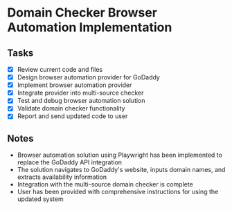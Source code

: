 # Domain Checker Browser Automation Implementation

## Tasks

- [x] Review current code and files
- [x] Design browser automation provider for GoDaddy
- [x] Implement browser automation provider
- [x] Integrate provider into multi-source checker
- [x] Test and debug browser automation solution
- [x] Validate domain checker functionality
- [x] Report and send updated code to user

## Notes

- Browser automation solution using Playwright has been implemented to replace the GoDaddy API integration
- The solution navigates to GoDaddy's website, inputs domain names, and extracts availability information
- Integration with the multi-source domain checker is complete
- User has been provided with comprehensive instructions for using the updated system
